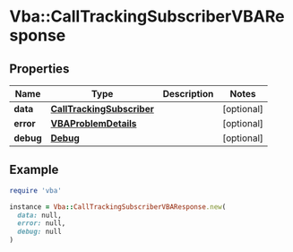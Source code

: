 # Vba::CallTrackingSubscriberVBAResponse

## Properties

| Name | Type | Description | Notes |
| ---- | ---- | ----------- | ----- |
| **data** | [**CallTrackingSubscriber**](CallTrackingSubscriber.md) |  | [optional] |
| **error** | [**VBAProblemDetails**](VBAProblemDetails.md) |  | [optional] |
| **debug** | [**Debug**](Debug.md) |  | [optional] |

## Example

```ruby
require 'vba'

instance = Vba::CallTrackingSubscriberVBAResponse.new(
  data: null,
  error: null,
  debug: null
)
```

